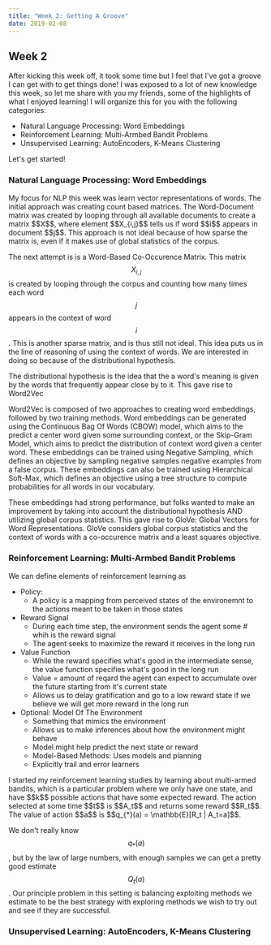 ```yaml
---
title: "Week 2: Getting A Groove"
date: 2019-02-08
---
```

## Week 2 
After kicking this week off, it took some time but I feel that I've got a groove I can get with to get things done! 
I was exposed to a lot of  new knowledge this week, so let me share with you my friends, some of the highlights  of what I enjoyed learning! 
I will organize this for you with the following categories: 
<ul>
    <li> Natural Language Processing: Word Embeddings  </li>
    <li> Reinforcement Learning: Multi-Armbed Bandit Problems </li>
    <li> Unsupervised Learning: AutoEncoders, K-Means Clustering </li>
</ul>
Let's get started! 

<h3> Natural Language Processing: Word Embeddings</h3>
My focus for NLP this week was learn vector representations of words. The initial approach was creating count based
matrices. The Word-Document matrix was created by looping through all available documents to create a matrix $$X$$, 
where element $$X_{i,j}$$ tells us if word $$i$$ appears in document $$j$$. This approach is not ideal because of how 
sparse the matrix is, even if it makes use of global statistics of the corpus.

The next attempt is is a Word-Based Co-Occurence Matrix. This matrix $$X_{i,j}$$ is created by looping through the corpus 
and counting how many times each word $$j$$ appears in the context of word $$i$$. This is another sparse matrix, and 
is thus still not ideal. This idea puts us in the line of reasoning of using the context of words. We are interested
in doing so because of the distributional hypothesis.

The distributional hypothesis is the idea that the a word's meaning is given by the words that frequently appear close
by to it. This gave rise to Word2Vec

Word2Vec is composed of two approaches to creating word embeddings, followed by two training methods. Word embeddings can
be generated using the Continuous Bag Of Words (CBOW) model, which aims to the predict a center word given some surrounding
 context, or the Skip-Gram Model, which aims to predict the distribution of context word given a center word. These embeddings can
 be trained using Negative Sampling, which defines an objective by sampling negative samples negative examples from a
 false corpus. These embeddings can also be trained using Hierarchical Soft-Max, which defines an objective using a 
 tree structure to compute probabilities for all words in our vocabulary. 
 
These embeddings had strong performance, but folks wanted to make an improvement by taking into account the distributional 
hypothesis AND utilizing global corpus statistics. This gave rise to GloVe: Global Vectors for Word Representations.
GloVe considers global corpus statistics and the context of words with a co-occurence matrix and a least squares objective.
  

<h3> Reinforcement Learning: Multi-Armbed Bandit Problems</h3> 
We can define elements of reinforcement learning as 
<ul>
    <li> Policy:
        <ul>
            <li>A policy is a mapping from perceived  states of the environemnt to the actions meant to be taken in those states </li>
        </ul>
    </li>
    <li> Reward Signal
        <ul>
            <li> During each time step, the environment sends the agent some # whih is the reward signal</li>
            <li> The agent seeks to maximize the reward it receives in the long run</li>
        </ul>
    </li>
    <li> Value Function
        <ul>
            <li>While the reward specifies what's good in the intermediate sense, the value function specifies what's good in the long run </li>
            <li>Value = amount of reqard the agent can expect to accumulate over the future starting from it's current state</li>
            <li>Allows us to delay gratification and go to a low reward state if we believe we will get more reward in the long run</li>
        </ul>
    </li>
    <li> Optional: Model Of The Environment
        <ul>
            <li> Something that mimics the environment</li>
            <li>Allows us to make inferences about how the environment might behave</li>
            <li>Model might help predict the next state or reward</li>
            <li>Model-Based Methods: Uses models and planning</li>
            <li>Explicitly trail and error learners </li>
        </ul>
    </li>
</ul>
I started my reinforcement learning studies by learning about multi-armed bandits, which is a particular problem 
where we only have one state, and have $$k$$ possible actions that have some expected reward. The action selected at 
some time $$t$$ is $$A_t$$ and returns some reward $$R_t$$. 
The value of action $$a$$ is $$q_{*}(a) = \mathbb{E}[R_t | A_t=a]$$.

We don't really know $$q_{*}(a) $$, but by the law of large numbers, with enough samples we can get a pretty good 
estimate $$Q_t(a)$$. Our principle problem in this setting is balancing exploiting methods we estimate to be the best strategy 
with exploring methods we wish to try out and see if they are successful. 

<h3> Unsupervised Learning: AutoEncoders, K-Means Clustering </h3> 